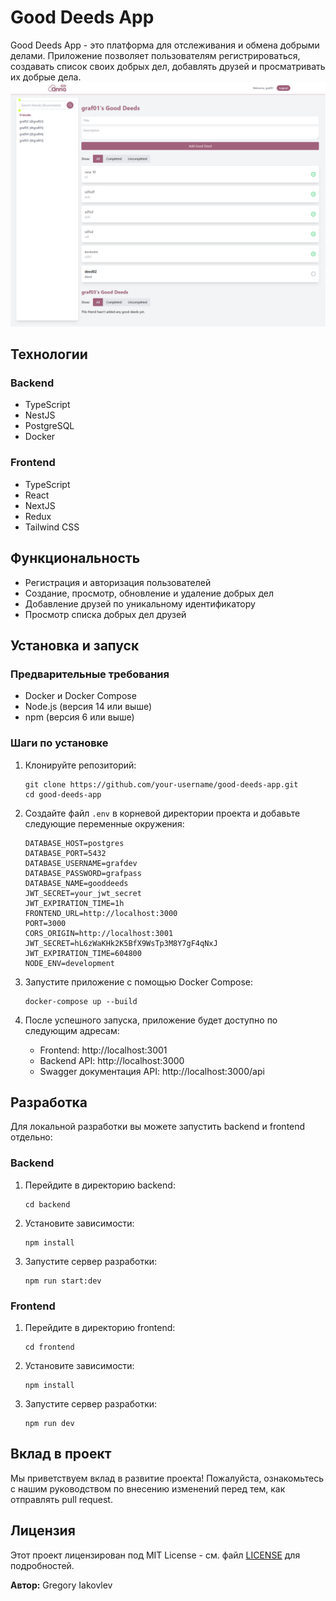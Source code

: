 



# Good Deeds App

Good Deeds App - это платформа для отслеживания и обмена добрыми делами. Приложение позволяет пользователям регистрироваться, создавать список своих добрых дел, добавлять друзей и просматривать их добрые дела.
<img src="https://github.com/GrafDev/ezrababait/blob/master/screen.png" alt="ezrababait good-deeds">
## Технологии

### Backend
- TypeScript
- NestJS
- PostgreSQL
- Docker

### Frontend
- TypeScript
- React
- NextJS
- Redux
- Tailwind CSS

## Функциональность

- Регистрация и авторизация пользователей
- Создание, просмотр, обновление и удаление добрых дел
- Добавление друзей по уникальному идентификатору
- Просмотр списка добрых дел друзей

## Установка и запуск

### Предварительные требования

- Docker и Docker Compose
- Node.js (версия 14 или выше)
- npm (версия 6 или выше)

### Шаги по установке

1. Клонируйте репозиторий:
   ```
   git clone https://github.com/your-username/good-deeds-app.git
   cd good-deeds-app
   ```

2. Создайте файл `.env` в корневой директории проекта и добавьте следующие переменные окружения:
   ```
   DATABASE_HOST=postgres
   DATABASE_PORT=5432
   DATABASE_USERNAME=grafdev
   DATABASE_PASSWORD=grafpass
   DATABASE_NAME=gooddeeds
   JWT_SECRET=your_jwt_secret
   JWT_EXPIRATION_TIME=1h
   FRONTEND_URL=http://localhost:3000
   PORT=3000
   CORS_ORIGIN=http://localhost:3001
   JWT_SECRET=hL6zWaKHk2K5BfX9WsTp3M8Y7gF4qNxJ
   JWT_EXPIRATION_TIME=604800
   NODE_ENV=development
   ```

3. Запустите приложение с помощью Docker Compose:
   ```
   docker-compose up --build
   ```

4. После успешного запуска, приложение будет доступно по следующим адресам:
   - Frontend: http://localhost:3001
   - Backend API: http://localhost:3000
   - Swagger документация API: http://localhost:3000/api

## Разработка

Для локальной разработки вы можете запустить backend и frontend отдельно:

### Backend

1. Перейдите в директорию backend:
   ```
   cd backend
   ```

2. Установите зависимости:
   ```
   npm install
   ```

3. Запустите сервер разработки:
   ```
   npm run start:dev
   ```

### Frontend

1. Перейдите в директорию frontend:
   ```
   cd frontend
   ```

2. Установите зависимости:
   ```
   npm install
   ```

3. Запустите сервер разработки:
   ```
   npm run dev
   ```

## Вклад в проект

Мы приветствуем вклад в развитие проекта! Пожалуйста, ознакомьтесь с нашим руководством по внесению изменений перед тем, как отправлять pull request.

## Лицензия

Этот проект лицензирован под MIT License - см. файл [LICENSE](LICENSE) для подробностей.


**Автор:** Gregory Iakovlev
